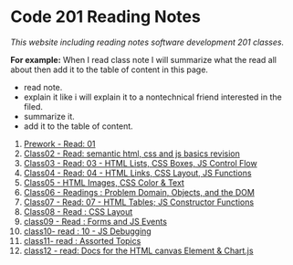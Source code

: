 # Code 201 Reading Notes
*This website including reading notes software development 201 classes.*

**For example:**
 When I read class note I will summarize what the read all about then add it to the table of content in this page.
   * read note.
   * explain it like i will explain it to a nontechnical friend interested in the filed.
   * summarize it.
   * add it to the table of content.

   
   1. [Prework - Read: 01](prework.md)
   2. [Class02 - Read: semantic html, css and js basics revision](class-02.md)
   3. [Class03 - Read: 03 - HTML Lists, CSS Boxes, JS Control Flow](class-03.md)
   4. [Class04 - Read: 04 - HTML Links, CSS Layout, JS Functions](class-04.md)
   5. [Class05 - HTML Images, CSS Color & Text](class-05.md)
   6. [Class06 - Readings : Problem Domain, Objects, and the DOM](class-06.md)
   7. [Class07 - Read: 07 - HTML Tables; JS Constructor Functions](class-07.md)
   8. [Class08 - Read : CSS Layout](class-08.md)
   9. [class09 - Read : Forms and JS Events](class-09.md)
   10. [class10- read : 10 - JS Debugging](class-10.md)
   11. [class11- read : Assorted Topics](class-11.md)
   12. [class12 - read: Docs for the HTML canvas Element & Chart.js](class12.md)
